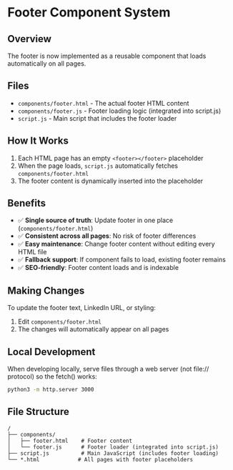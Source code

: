 # Footer Component System

## Overview
The footer is now implemented as a reusable component that loads automatically on all pages.

## Files
- `components/footer.html` - The actual footer HTML content
- `components/footer.js` - Footer loading logic (integrated into script.js)
- `script.js` - Main script that includes the footer loader

## How It Works
1. Each HTML page has an empty `<footer></footer>` placeholder
2. When the page loads, `script.js` automatically fetches `components/footer.html`
3. The footer content is dynamically inserted into the placeholder

## Benefits
- ✅ **Single source of truth**: Update footer in one place (`components/footer.html`)
- ✅ **Consistent across all pages**: No risk of footer differences
- ✅ **Easy maintenance**: Change footer content without editing every HTML file
- ✅ **Fallback support**: If component fails to load, existing footer remains
- ✅ **SEO-friendly**: Footer content loads and is indexable

## Making Changes
To update the footer text, LinkedIn URL, or styling:
1. Edit `components/footer.html`
2. The changes will automatically appear on all pages

## Local Development
When developing locally, serve files through a web server (not file:// protocol) so the fetch() works:
```bash
python3 -m http.server 3000
```

## File Structure
```
/
├── components/
│   ├── footer.html    # Footer content
│   └── footer.js      # Footer loader (integrated into script.js)
├── script.js          # Main JavaScript (includes footer loading)
└── *.html            # All pages with footer placeholders
```
